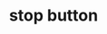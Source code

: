 ---
layout: smileys&emotion
title: stop button
emoji: stop_button
permalink: ⏹.html
image: assets/img/3moji/stop_button.png
---